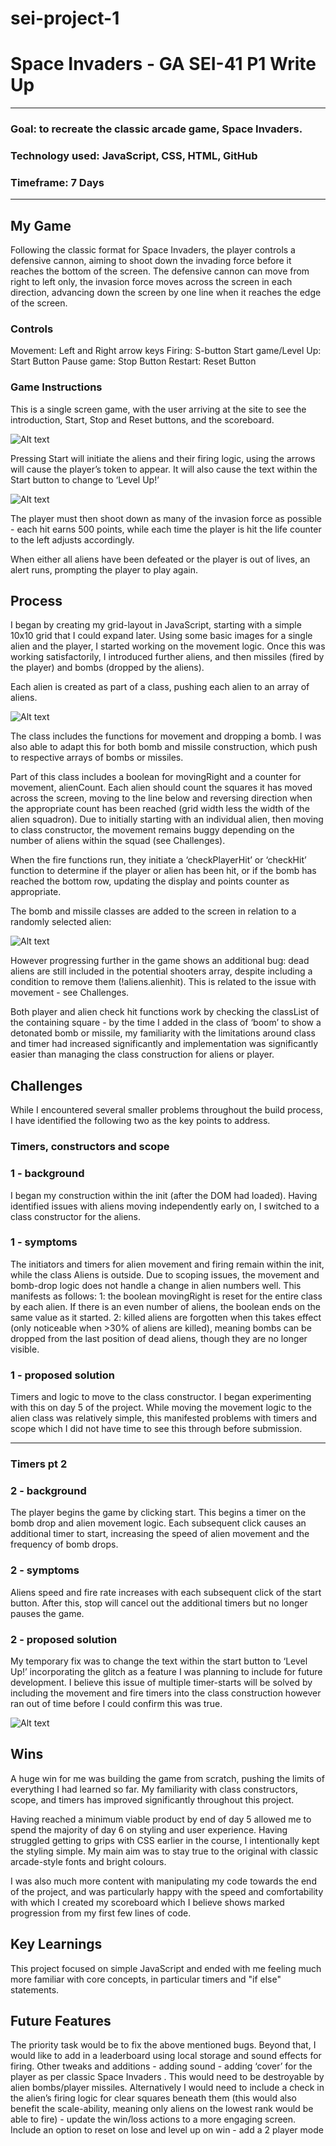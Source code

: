 # sei-project-1
# Space Invaders - GA SEI-41 P1 Write Up
---

### Goal: to recreate the classic arcade game, Space Invaders.

### Technology used: JavaScript, CSS, HTML, GitHub

### Timeframe: 7 Days

---
## My Game

Following the classic format for Space Invaders, the player controls a defensive cannon, aiming to shoot down the invading force before it reaches the bottom of the screen. The defensive cannon can move from right to left only, the invasion force moves across the screen in each direction, advancing down the screen by one line when it reaches the edge of the screen.

### Controls

Movement: Left and Right arrow keys
Firing: S-button
Start game/Level Up: Start Button
Pause game: Stop Button
Restart: Reset Button


### Game Instructions

This is a single screen game, with the user arriving at the site to see the introduction, Start, Stop and Reset buttons, and the scoreboard.

![Alt text](./wu_images/welcome-screen.jpg?raw=true "Title")

Pressing Start will initiate the aliens and their firing logic, using the arrows will cause the player’s token to appear. It will also cause the text within the Start button to change to ‘Level Up!’

![Alt text](./wu_images/playscreen.jpg?raw=true "Title")

The player must then shoot down as many of the invasion force as possible - each hit earns 500 points, while each time the player is hit the life counter to the left adjusts accordingly.

When either all aliens have been defeated or the player is out of lives, an alert runs, prompting the player to play again.

## Process
I began by creating my grid-layout in JavaScript, starting with a simple 10x10 grid that I could expand later. Using some basic images for a single alien and the player, I started working on the movement logic. Once this was working satisfactorily, I introduced further aliens, and then missiles (fired by the player) and bombs (dropped by the aliens).

Each alien is created as part of a class, pushing each alien to an array of aliens.

![Alt text](./wu_images/alien-class.jpg?raw=true "Title")

The class includes the functions for movement and dropping a bomb. I was also able to adapt this for both bomb and missile construction, which push to respective arrays of  bombs or missiles.

Part of this class includes a boolean for movingRight and a counter for movement, alienCount. Each alien should count the squares it has moved across the screen, moving to the line below and reversing direction when the appropriate count has been reached (grid width less the width of the alien squadron). Due to initially starting with an individual alien, then moving to class constructor, the movement remains buggy depending on the number of aliens within the squad (see Challenges).

When the fire functions run, they initiate a ‘checkPlayerHit’  or ‘checkHit’ function to determine if the player or alien has been hit,  or if the bomb has reached the bottom row, updating the display and points counter as appropriate.

The bomb and missile classes are added to the screen in relation to a randomly selected alien:

![Alt text](./wu_images/bomb-logic.jpg?raw=true "Title")

However progressing further in the game shows an additional bug: dead aliens are still included in the potential shooters array, despite including a condition to remove them (!aliens.alienhit). This is related to the issue with movement - see Challenges.

Both player and alien check hit functions work by checking the classList of the containing square - by the time I added in the class of ‘boom’ to show a detonated bomb or missile, my familiarity with the limitations around class and timer had increased significantly and implementation was significantly easier than managing the class construction for aliens or player.


## Challenges
While I encountered several smaller problems throughout the build process, I have identified the following two as the key points to address.

### Timers, constructors and scope
### 1 - background
I began my construction within the init (after the DOM had loaded). Having identified issues with aliens moving independently early on, I switched to a class constructor for the aliens.

### 1 - symptoms
The initiators and timers for alien movement and firing remain within the init, while the class Aliens is outside. Due to scoping issues, the movement and bomb-drop logic does not handle a change in alien numbers well. This manifests as follows:
	1: the boolean movingRight is reset for the entire class by each alien. If there is an even number of aliens, the boolean ends on the same value as it started.
	2: killed aliens are forgotten when this takes effect (only noticeable when >30%  of aliens are killed), meaning bombs can be dropped from the last position of dead aliens, though they are no longer visible.

### 1 - proposed solution
Timers and logic to move to the class constructor. I began experimenting with this on day 5 of the project. While moving the movement logic to the alien class was relatively simple, this manifested problems with timers and scope which I did not have time to see this through before submission.

---

### Timers pt 2
### 2 - background
The player begins the game by clicking start. This begins a timer on the bomb drop and alien movement logic. Each subsequent click causes an additional timer to start, increasing the speed of alien movement and the frequency of bomb drops.

### 2 - symptoms
Aliens speed and fire rate increases with each subsequent click of the start button. After this, stop will cancel out the additional timers but no longer pauses the game.

### 2 - proposed solution
My temporary fix was to change the text within the start button to ‘Level Up!’ incorporating the glitch as a feature I was planning to include for future development. I believe this issue of multiple timer-starts will be solved by including the movement and fire timers into the class construction however ran out of time before I could confirm this was true.

![Alt text](./wu_images/bug-in-play.jpg?raw=true "Title")

## Wins
A huge win for me was building the game from scratch, pushing the limits of everything I had learned so far. My familiarity with class constructors, scope, and timers has improved significantly throughout this project.

Having reached a minimum viable product by end of day 5 allowed me to spend the majority of day 6 on styling and user experience. Having struggled getting to grips with CSS earlier in the course, I intentionally kept the styling simple. My main aim was to stay true to the original with classic arcade-style fonts and bright colours.

I was also much more content with manipulating my code towards the end of the project,  and was particularly happy with the speed and comfortability with which I created my scoreboard which I believe shows marked progression from my first few lines of code.

## Key Learnings
This project focused on simple JavaScript and ended with me feeling much more familiar with core concepts, in particular timers and "if else" statements.

## Future Features
The priority task would be to fix the above mentioned bugs. Beyond that, I would like to add in a leaderboard using local storage and sound effects for firing.
Other tweaks and additions
	- adding sound
	- adding ‘cover’ for the player as per classic Space Invaders . This would need to be destroyable by alien bombs/player missiles. Alternatively I would need to include a check in the alien’s firing logic for clear squares beneath them (this would also benefit the scale-ability, meaning only aliens on the lowest rank would be able to fire)
	- update the win/loss actions to a more engaging screen. Include an option to reset on lose and level up on win
	- add a 2 player mode
